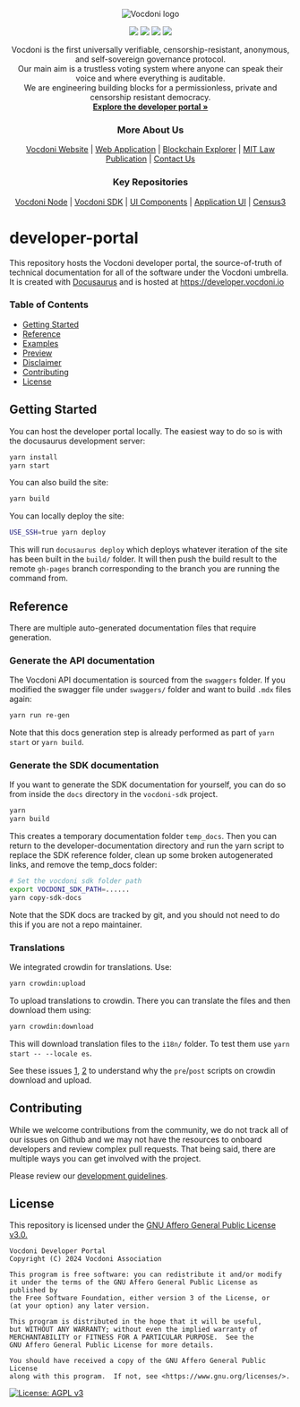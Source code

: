 <p align="center" width="100%">
    <picture>
      <source media="(prefers-color-scheme: dark)" srcset="https://developer.vocdoni.io/img/vocdoni_logotype_full_blank.svg" />
      <source media="(prefers-color-scheme: light)" srcset="https://developer.vocdoni.io/img/vocdoni_logotype_full_white.svg" />
      <img alt="Vocdoni logo" src="https://developer.vocdoni.io/img/vocdoni_logotype_full_white.svg" />
  </picture>
</p>

<p align="center" width="100%">
    <a href="https://github.com/vocdoni/developer-portal/commits/main/"><img src="https://img.shields.io/github/commit-activity/m/vocdoni/developer-portal" /></a>
    <a href="https://github.com/vocdoni/developer-portal/issues"><img src="https://img.shields.io/github/issues/vocdoni/developer-portal" /></a>
    <a href="https://discord.gg/xFTh8Np2ga"><img src="https://img.shields.io/badge/discord-join%20chat-blue.svg" /></a>
    <a href="https://twitter.com/vocdoni"><img src="https://img.shields.io/twitter/follow/vocdoni.svg?style=social&label=Follow" /></a>
</p>


  <div align="center">
    Vocdoni is the first universally verifiable, censorship-resistant, anonymous, and self-sovereign governance protocol. <br />
    Our main aim is a trustless voting system where anyone can speak their voice and where everything is auditable. <br />
    We are engineering building blocks for a permissionless, private and censorship resistant democracy.
    <br />
    <a href="https://developer.vocdoni.io/"><strong>Explore the developer portal »</strong></a>
    <br />
    <h3>More About Us</h3>
    <a href="https://vocdoni.io">Vocdoni Website</a>
    |
    <a href="https://vocdoni.app">Web Application</a>
    |
    <a href="https://explorer.vote/">Blockchain Explorer</a>
    |
    <a href="https://law.mit.edu/pub/remotevotingintheageofcryptography/release/1">MIT Law Publication</a>
    |
    <a href="https://chat.vocdoni.io">Contact Us</a>
    <br />
    <h3>Key Repositories</h3>
    <a href="https://github.com/vocdoni/vocdoni-node">Vocdoni Node</a>
    |
    <a href="https://github.com/vocdoni/vocdoni-sdk/">Vocdoni SDK</a>
    |
    <a href="https://github.com/vocdoni/ui-components">UI Components</a>
    |
    <a href="https://github.com/vocdoni/ui-scaffold">Application UI</a>
    |
    <a href="https://github.com/vocdoni/census3">Census3</a>
  </div>

# developer-portal

This repository hosts the Vocdoni developer portal, the source-of-truth of technical documentation for all of the software under the Vocdoni umbrella.
It is created with [Docusaurus](https://docusaurus.io/) and is hosted at https://developer.vocdoni.io

### Table of Contents
- [Getting Started](#getting-started)
- [Reference](#reference)
- [Examples](#examples)
- [Preview](#preview)
- [Disclaimer](#disclaimer)
- [Contributing](#contributing)
- [License](#license)


## Getting Started

You can host the developer portal locally. The easiest way to do so is with the docusaurus development server:

```bash
yarn install
yarn start
```

You can also build the site:
```bash
yarn build
```

You can locally deploy the site:
```bash
USE_SSH=true yarn deploy
```
This will run `docusaurus deploy` which deploys whatever iteration of the site has been built in the `build/` folder. It will then push the build result to the remote `gh-pages` branch corresponding to the branch you are running the command from.


## Reference

There are multiple auto-generated documentation files that require generation.

### Generate the API documentation

The Vocdoni API documentation is sourced from the `swaggers` folder. If you modified the swagger file under `swaggers/` folder and want to build `.mdx` files again:

```bash
yarn run re-gen
```

Note that this docs generation step is already performed as part of `yarn start` or `yarn build`.

### Generate the SDK documentation

If you want to generate the SDK documentation for yourself, you can do so from inside the `docs` directory in the `vocdoni-sdk` project.

~~~bash
yarn
yarn build
~~~

This creates a temporary documentation folder `temp_docs`.
Then you can return to the developer-documentation directory and run the yarn script to replace the SDK reference folder, clean up some broken autogenerated links, and remove the temp_docs folder:

~~~bash
# Set the vocdoni sdk folder path
export VOCDONI_SDK_PATH=......
yarn copy-sdk-docs
~~~

Note that the SDK docs are tracked by git, and you should not need to do this if you are not a repo maintainer.


### Translations

We integrated crowdin for translations. Use:

```bash
yarn crowdin:upload
```

To upload translations to crowdin. There you can translate the files and then download them using:

```bash
yarn crowdin:download
```

This will download translation files to the `i18n/` folder. To test them use `yarn start -- --locale es`.

See these issues [1](https://community.crowdin.com/t/exclude-single-line-on-markdown-headers/2897),
[2](https://community.crowdin.com/t/broken-mdx-components-on-download/2912) to understand why the `pre`/`post` scripts
on crowdin download and upload.


## Contributing

While we welcome contributions from the community, we do not track all of our issues on Github and we may not have the resources to onboard developers and review complex pull requests. That being said, there are multiple ways you can get involved with the project.

Please review our [development guidelines](https://developer.vocdoni.io/development-guidelines).

## License

This repository is licensed under the [GNU Affero General Public License v3.0.](./LICENSE)

    Vocdoni Developer Portal
    Copyright (C) 2024 Vocdoni Association

    This program is free software: you can redistribute it and/or modify
    it under the terms of the GNU Affero General Public License as published by
    the Free Software Foundation, either version 3 of the License, or
    (at your option) any later version.

    This program is distributed in the hope that it will be useful,
    but WITHOUT ANY WARRANTY; without even the implied warranty of
    MERCHANTABILITY or FITNESS FOR A PARTICULAR PURPOSE.  See the
    GNU Affero General Public License for more details.

    You should have received a copy of the GNU Affero General Public License
    along with this program.  If not, see <https://www.gnu.org/licenses/>.

[![License: AGPL v3](https://img.shields.io/badge/License-AGPL%20v3-blue.svg)](https://www.gnu.org/licenses/agpl-3.0)
